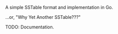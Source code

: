 A simple SSTable format and implementation in Go.

...or, "Why Yet Another SSTable???"

TODO: Documentation.
